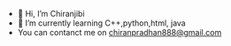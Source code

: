 - 👋 Hi, I’m  Chiranjibi
- 🌱 I’m currently learning C++,python,html, java
- You can contanct me on chiranpradhan888@gmail.com

<!---
chiranjibismg/chiranjibismg is a ✨ special ✨ repository because its `README.md` (this file) appears on your GitHub profile.
You can click the Preview link to take a look at your changes.
--->

